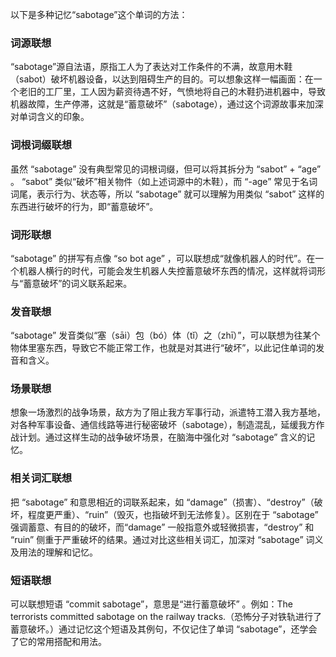 以下是多种记忆“sabotage”这个单词的方法：

### 词源联想
 “sabotage”源自法语，原指工人为了表达对工作条件的不满，故意用木鞋（sabot）破坏机器设备，以达到阻碍生产的目的。可以想象这样一幅画面：在一个老旧的工厂里，工人因为薪资待遇不好，气愤地将自己的木鞋扔进机器中，导致机器故障，生产停滞，这就是“蓄意破坏”（sabotage），通过这个词源故事来加深对单词含义的印象。

### 词根词缀联想
 虽然 “sabotage” 没有典型常见的词根词缀，但可以将其拆分为 “sabot” + “age” 。 “sabot” 类似“破坏”相关物件（如上述词源中的木鞋），而 “-age” 常见于名词词尾，表示行为、状态等，所以 “sabotage” 就可以理解为用类似 “sabot” 这样的东西进行破坏的行为，即“蓄意破坏”。

### 词形联想
 “sabotage” 的拼写有点像 “so bot age” ，可以联想成“就像机器人的时代”。在一个机器人横行的时代，可能会发生机器人失控蓄意破坏东西的情况，这样就将词形与“蓄意破坏”的词义联系起来。

### 发音联想
 “sabotage” 发音类似“塞（sāi）包（bó）体（tǐ）之（zhī）”，可以联想为往某个物体里塞东西，导致它不能正常工作，也就是对其进行“破坏”，以此记住单词的发音和含义。

### 场景联想
 想象一场激烈的战争场景，敌方为了阻止我方军事行动，派遣特工潜入我方基地，对各种军事设备、通信线路等进行秘密破坏（sabotage），制造混乱，延缓我方作战计划。通过这样生动的战争破坏场景，在脑海中强化对 “sabotage” 含义的记忆。

### 相关词汇联想
 把 “sabotage” 和意思相近的词联系起来，如 “damage”（损害）、“destroy”（破坏，程度更严重）、“ruin”（毁灭，也指破坏到无法修复）。区别在于 “sabotage” 强调蓄意、有目的的破坏，而“damage” 一般指意外或轻微损害，“destroy” 和 “ruin” 侧重于严重破坏的结果。通过对比这些相关词汇，加深对 “sabotage” 词义及用法的理解和记忆。

### 短语联想
 可以联想短语 “commit sabotage”，意思是“进行蓄意破坏” 。例如：The terrorists committed sabotage on the railway tracks.（恐怖分子对铁轨进行了蓄意破坏。）通过记忆这个短语及其例句，不仅记住了单词 “sabotage”，还学会了它的常用搭配和用法。 